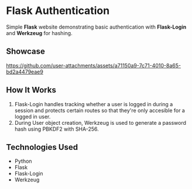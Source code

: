 # Flask Authentication

Simple **Flask** website demonstrating basic authentication with **Flask-Login** and **Werkzeug** for hashing.

## Showcase

https://github.com/user-attachments/assets/a71150a9-7c71-4010-8a65-bd2a4479eae9

## How It Works
1. Flask-Login handles tracking whether a user is logged in during a session and protects certain routes so that they're only accesible for a logged in user.
2. During User object creation, Werkzeug is used to generate a password hash using PBKDF2 with SHA-256.

## Technologies Used
- Python
- Flask
- Flask-Login
- Werkzeug
